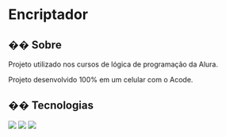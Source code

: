 <h1>Encriptador</h1>

<h2>�� Sobre</h2>
<p>Projeto utilizado nos cursos de lógica de programação da Alura.</p>
<p>Projeto desenvolvido 100% em um celular com o Acode.</p>

## �� Tecnologias
<div>
  <img src="https://img.shields.io/badge/HTML-239120?style=for-the-badge&logo=html5&logoColor=white">
  <img src="https://img.shields.io/badge/CSS-239120?&style=for-the-badge&logo=css3&logoColor=white">
  <img src="https://img.shields.io/badge/JavaScript-F7DF1E?style=for-the-badge&logo=javascript&logoColor=black">
</div>

